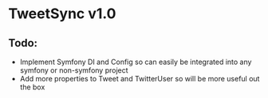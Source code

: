 TweetSync v1.0
=======
Todo:
-----------
* Implement Symfony DI and Config so can easily be integrated into any symfony or non-symfony project
* Add more properties to Tweet and TwitterUser so will be more useful out the box
